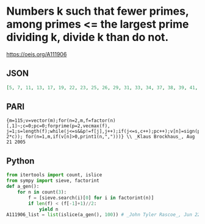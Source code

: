 # Numbers k such that fewer primes, among primes <\= the largest prime dividing k, divide k than do not\.
https://oeis.org/A111906
## JSON
```JSON
[5, 7, 11, 13, 17, 19, 22, 23, 25, 26, 29, 31, 33, 34, 37, 38, 39, 41, 43, 44, 46, 47, 49, 51, 52, 53, 55, 57, 58, 59, 61, 62, 65, 67, 68, 69, 71, 73, 74, 76, 77, 79, 82, 83, 85, 86, 87, 88, 89, 91, 92, 93, 94, 95, 97, 99, 101, 102, 103, 104, 106, 107, 109, 111, 113, 114, 115]
```
## PARI
```PARI
{m=115;v=vector(m);for(n=2,m,f=factor(n)[,1]~;c=0;pc=0;forprime(p=2,vecmax(f), j=1;s=length(f);while(j<=s&&p!=f[j],j++);if(j<=s,c++);pc++);v[n]=sign(pc-2*c)); for(n=1,m,if(v[n]>0,print1(n,",")))} \\ _Klaus Brockhaus_, Aug 21 2005
```
## Python
```Python
from itertools import count, islice
from sympy import sieve, factorint
def a_gen():
    for n in count(3):
        f = [sieve.search(i)[0] for i in factorint(n)]
        if len(f) < (f[-1]+1)//2:
            yield n
A111906_list = list(islice(a_gen(), 100)) # _John Tyler Rascoe_, Jun 22 2024
```
